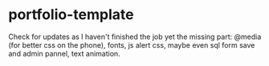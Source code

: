 # portfolio-template

Check for updates as I haven't finished the job yet the missing part:
@media (for better css on the phone),
fonts,
js alert css,
maybe even sql form save and admin pannel,
text animation.
